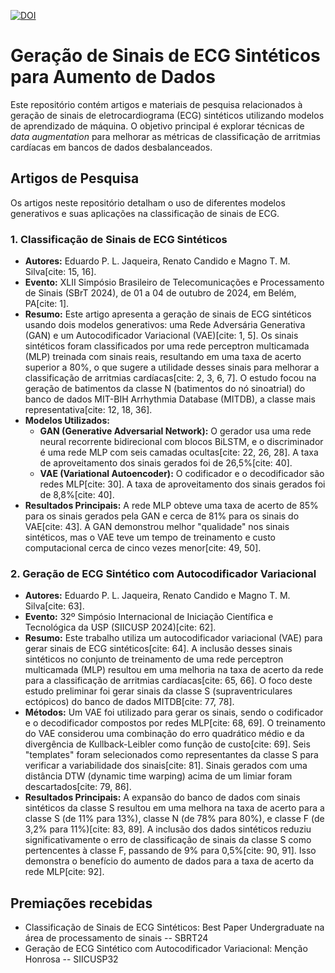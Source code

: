 [![DOI](https://zenodo.org/badge/DOI/10.5281/zenodo.15742786.svg)](https://doi.org/10.5281/zenodo.15742786)

# Geração de Sinais de ECG Sintéticos para Aumento de Dados

Este repositório contém artigos e materiais de pesquisa relacionados à geração de sinais de eletrocardiograma (ECG) sintéticos utilizando modelos de aprendizado de máquina. O objetivo principal é explorar técnicas de *data augmentation* para melhorar as métricas de classificação de arritmias cardíacas em bancos de dados desbalanceados.

## Artigos de Pesquisa

Os artigos neste repositório detalham o uso de diferentes modelos generativos e suas aplicações na classificação de sinais de ECG.

### 1. Classificação de Sinais de ECG Sintéticos

* **Autores:** Eduardo P. L. Jaqueira, Renato Candido e Magno T. M. Silva[cite: 15, 16].
* **Evento:** XLII Simpósio Brasileiro de Telecomunicações e Processamento de Sinais (SBrT 2024), de 01 a 04 de outubro de 2024, em Belém, PA[cite: 1].
* **Resumo:** Este artigo apresenta a geração de sinais de ECG sintéticos usando dois modelos generativos: uma Rede Adversária Generativa (GAN) e um Autocodificador Variacional (VAE)[cite: 1, 5]. Os sinais sintéticos foram classificados por uma rede perceptron multicamada (MLP) treinada com sinais reais, resultando em uma taxa de acerto superior a 80%, o que sugere a utilidade desses sinais para melhorar a classificação de arritmias cardíacas[cite: 2, 3, 6, 7]. O estudo focou na geração de batimentos da classe N (batimentos do nó sinoatrial) do banco de dados MIT-BIH Arrhythmia Database (MITDB), a classe mais representativa[cite: 12, 18, 36].
* **Modelos Utilizados:**
    * **GAN (Generative Adversarial Network):** O gerador usa uma rede neural recorrente bidirecional com blocos BiLSTM, e o discriminador é uma rede MLP com seis camadas ocultas[cite: 22, 26, 28]. A taxa de aproveitamento dos sinais gerados foi de 26,5%[cite: 40].
    * **VAE (Variational Autoencoder):** O codificador e o decodificador são redes MLP[cite: 30]. A taxa de aproveitamento dos sinais gerados foi de 8,8%[cite: 40].
* **Resultados Principais:** A rede MLP obteve uma taxa de acerto de 85% para os sinais gerados pela GAN e cerca de 81% para os sinais do VAE[cite: 43]. A GAN demonstrou melhor "qualidade" nos sinais sintéticos, mas o VAE teve um tempo de treinamento e custo computacional cerca de cinco vezes menor[cite: 49, 50].

### 2. Geração de ECG Sintético com Autocodificador Variacional

* **Autores:** Eduardo P. L. Jaqueira, Renato Candido e Magno T. M. Silva[cite: 63].
* **Evento:** 32º Simpósio Internacional de Iniciação Científica e Tecnológica da USP (SIICUSP 2024)[cite: 62].
* **Resumo:** Este trabalho utiliza um autocodificador variacional (VAE) para gerar sinais de ECG sintéticos[cite: 64]. A inclusão desses sinais sintéticos no conjunto de treinamento de uma rede perceptron multicamada (MLP) resultou em uma melhoria na taxa de acerto da rede para a classificação de arritmias cardíacas[cite: 65, 66]. O foco deste estudo preliminar foi gerar sinais da classe S (supraventriculares ectópicos) do banco de dados MITDB[cite: 77, 78].
* **Métodos:** Um VAE foi utilizado para gerar os sinais, sendo o codificador e o decodificador compostos por redes MLP[cite: 68, 69]. O treinamento do VAE considerou uma combinação do erro quadrático médio e da divergência de Kullback-Leibler como função de custo[cite: 69]. Seis "templates" foram selecionados como representantes da classe S para verificar a variabilidade dos sinais[cite: 81]. Sinais gerados com uma distância DTW (dynamic time warping) acima de um limiar foram descartados[cite: 79, 86].
* **Resultados Principais:** A expansão do banco de dados com sinais sintéticos da classe S resultou em uma melhora na taxa de acerto para a classe S (de 11% para 13%), classe N (de 78% para 80%), e classe F (de 3,2% para 11%)[cite: 83, 89]. A inclusão dos dados sintéticos reduziu significativamente o erro de classificação de sinais da classe S como pertencentes à classe F, passando de 9% para 0,5%[cite: 90, 91]. Isso demonstra o benefício do aumento de dados para a taxa de acerto da rede MLP[cite: 92].

## Premiações recebidas

* Classificação de Sinais de ECG Sintéticos: Best Paper Undergraduate na área de processamento de sinais -- SBRT24
* Geração de ECG Sintético com Autocodificador Variacional: Menção Honrosa -- SIICUSP32
